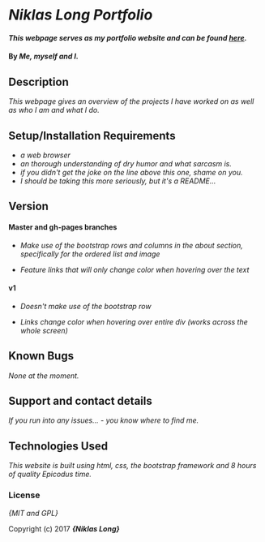 # _Niklas Long Portfolio_

#### _This webpage serves as my portfolio website and can be found [here](https://heisenmali.github.io/portfolio/)._

#### By _**Me, myself and I.**_

## Description

_This webpage gives an overview of the projects I have worked on as well as who I am and what I do._

## Setup/Installation Requirements

* _a web browser_
* _an thorough understanding of dry humor and what sarcasm is._
* _if you didn't get the joke on the line above this one, shame on you._
* _I should be taking this more seriously, but it's a README..._

## Version

#### Master and gh-pages branches

* _Make use of the bootstrap rows and columns in the about section, specifically for the ordered list and image_

* _Feature links that will only change color when hovering over the text_

#### v1

* _Doesn't make use of the bootstrap row_

* _Links change color when hovering over entire div (works across the whole screen)_

## Known Bugs

_None at the moment._

## Support and contact details

_If you run into any issues... - you know where to find me._

## Technologies Used

_This website is built using html, css, the bootstrap framework and 8 hours of quality Epicodus time._

### License

*{MIT and GPL}*

Copyright (c) 2017 **_{Niklas Long}_**

